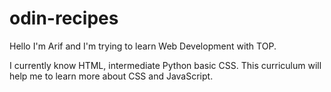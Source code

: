 # odin-recipes
Hello I'm Arif and I'm trying to learn Web Development with TOP.

I currently know HTML, intermediate Python basic CSS. This curriculum will help me to learn more about CSS and JavaScript.